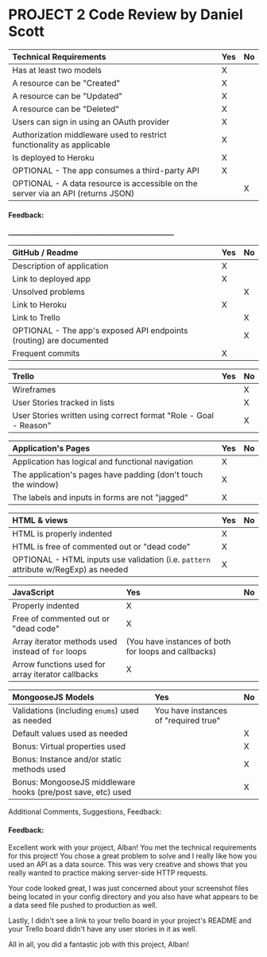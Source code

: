 # PROJECT 2 Code Review by Daniel Scott

Technical Requirements         | Yes | No |
:--                            |:--  |:-- |
Has at least two models        |  X   |    |
A resource can be "Created"  |  X   |    |
A resource can be "Updated"  |  X   |    |
A resource can be "Deleted"  |  X   |    |
Users can sign in using an OAuth provider  |  X   |    |
Authorization middleware used to restrict functionality as applicable | X    |    |
Is deployed to Heroku          |  X   |    |
OPTIONAL - The app consumes a third-party API |   X  |    |
OPTIONAL - A data resource is accessible on the server via an API (returns JSON)   |     | X   |

#### Feedback:  _____________________________________________________<br>__________________________________________________________________<br>_______________________________________________________________

GitHub / Readme                                 | Yes | No |
:--                                    |:--  |:-- |
Description of application |  X   |    |
Link to deployed app | X  |  |
Unsolved problems                      |     |  X  |
Link to Heroku                         |  X   |    |
Link to Trello                         |     |  X  |
OPTIONAL - The app's exposed API endpoints (routing) are documented   |     |  X  |
Frequent commits      |  X   |    |

Trello                                 | Yes | No |
:--                                    | :-- |:-- |
Wireframes                             |     | X   |
User Stories tracked in lists  |     |  X  |
User Stories written using correct format "Role - Goal - Reason"  |     | X   |

Application's Pages                           | Yes |  No |
:-- | :-- | :-- |
Application has logical and functional navigation | X | |
The application's pages have padding (don't touch the window) | X | |
The labels and inputs in forms are not "jagged" | X | |

HTML & views                       | Yes |  No |
:-- | :-- | :-- |
HTML is properly indented                     |  X   |     |
HTML is free of commented out or "dead code"  |  X   |     |
OPTIONAL - HTML inputs use validation (i.e. `pattern` attribute w/RegExp) as needed  | X  |     |


JavaScript                    | Yes |  No |
:-- | :-- | :-- |
Properly indented                   |  X   |     |
Free of commented out or "dead code"  |  X   |     |
Array iterator methods used instead of `for` loops | (You have instances of both for loops and callbacks) | |
Arrow functions used for array iterator callbacks | X | |

MongooseJS Models                    | Yes |  No |
:-- | :-- | :-- |
Validations (including `enums`) used as needed  |  You have instances of "required true"   |     |
Default values used as needed  |     |  X   |
Bonus: Virtual properties used  |     |  X   |
Bonus: Instance and/or static methods used | | X |
Bonus: MongooseJS middleware hooks (pre/post save, etc) used | | X  |


Additional Comments, Suggestions, Feedback:

#### Feedback:  

Excellent work with your project, Alban! You met the technical requirements for this project! You chose a great problem to solve and I really like how you used an API as a data source. This was very creative and shows that you really wanted to practice making server-side HTTP requests.

Your code looked great, I was just concerned about your screenshot files being located in your config directory and you also have what appears to be a data seed file pushed to production as well.

Lastly, I didn't see a link to your trello board in your project's README and your Trello board didn't have any user stories in it as well.

All in all, you did a fantastic job with this project, Alban!

